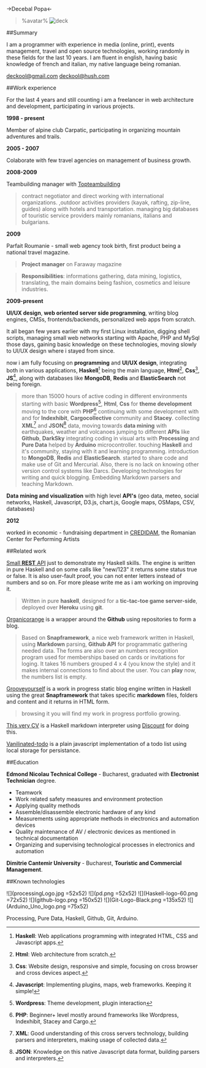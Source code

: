 ->Decebal Popa<-

> %avatar%
> ![deck](http://gravatar.com/avatar/d9804a923910b29d5b59540e6d42ed6e?s=150)

##Summary

I am a programmer with experience in media (online, print), events management, travel and open source technologies, working randomly in these fields for the last 10 years.
I am fluent in english, having basic knowledge of french and italian, my native language being romanian.

<deckool@gmail.com>
<deckool@hush.com>

##Work experience

For the last 4 years and still counting i am a freelancer in web architecture and development, participating in various projects.

__1998 - present__

Member of alpine club Carpatic, participating in organizing mountain adventures and trails.

__2005 - 2007__

Colaborate with few travel agencies on management of business growth.

__2008-2009__

Teambuilding manager with [Topteambuilding]
>contract negotiator and direct working with international organizations.
>,outdoor activities providers (kayak, rafting, zip-line, guides) along with hotels and transportation.
>managing big databases of touristic service providers mainly romanians, italians and bulgarians.

__2009__ 

Parfait Roumanie - small web agency took birth, first product being a national travel magazine.
>__Project manager__ on Faraway magazine

>__Responsibilities__: informations gathering, data mining, logistics, translating, the main domains being fashion, cosmetics and leisure industries.

__2009-present__ 

__UI/UX design__, __web oriented server side programming__, writing blog engines, CMSs, frontends/backends, personalized web apps from scratch.

It all began few years earlier with my first Linux installation, digging shell scripts, managing small web networks starting with Apache, PHP and MySql those days, gaining basic knowledge on these technologies, moving slowly to UI/UX design where i stayed from since.

now i am fully focusing on __programming__ and __UI/UX design__, integrating both in various applications, __Haskell__[^1] being the main language, __Html__[^2], __Css__[^3], __JS__[^4], along with databases like __MongoDB__, __Redis__ and __ElasticSearch__ not being foreign.
>more than 15000 hours of active coding in different environments
>starting with basic __Wordpress__[^5], __Html__, __Css__ for __theme development__ moving to the core with __PHP__[^6]
>continuing with some development with and for __Indexhibit__, __Cargocollective__ community and __Stacey__.
>collecting __XML__[^7] and __JSON__[^8] data, moving towards __data mining__ with earthquakes, weather and volcanoes jumping to different __APIs__ like __Github__, __DarkSky__
>integrating coding in visual arts with __Processing__ and __Pure Data__ helped by __Arduino__ microcontroller.
>touching __Haskell__ and it's community, staying with it and learning programming.
>introduction to __MongoDB__, __Redis__ and __ElasticSearch__.
>started to share code and make use of Git and Mercurial. Also, there is no lack on knowing other version control systems like Darcs.
>Developing technologies for writing and quick blogging. Embedding Markdown parsers and teaching Markdown.

__Data mining and visualization__ with high level __API's__ (geo data, meteo, social networks, Haskell, Javascript, D3.js, chart.js, Google maps, OSMaps, CSV, databases)

__2012__

worked in economic - fundraising department in [CREDIDAM], the Romanian Center for Performing Artists

##Related work

[Small __REST__ API] just to demonstrate my Haskell skills. The engine is written in pure Haskell and on some calls like "new/123" it returns some status true or false. It is also user-fault proof, you can not enter letters instead of numbers and so on. For more please write me as i am working on improving it. 
>Written in pure __haskell__, designed for a __tic-tac-toe game server-side__, deployed over __Heroku__ using __git__.

[Organicorange] is a wrapper around the __Github__ using repositories to form a blog.
>Based on __Snapframework__, a nice web framework written in Haskell, using __Markdown__ parsing, __Github API__ for programmatic gathering needed data. The forms are also over an numbers recognition program used for memberships based on cards or invitations for loging. It takes 16 numbers grouped 4 x 4 (you know the style) and it makes internal connections to find about the user. You can __play__ now, the numbers list is empty.

[Grooveyourself] is a work in progress static blog engine written in Haskell using the great __Snapframework__ that takes specific __markdown__ files, folders and content and it returns in HTML form.
>browsing it you will find my work in progress portfolio growing.

[This very CV] is a Haskell markdown interpreter using [Discount] for doing this.

[Vanilinated-todo] is a plain javascript implementation of a todo list using local storage for persistance.


##Education

__Edmond Nicolau Technical College__ - Bucharest, graduated with __Electronist Technician__ degree.

+ Teamwork
+ Work related safety measures and environment protection
+ Applying quality methods
+ Assemble/disassemble electronic hardware of any kind
+ Measurements using appropriate methods in electronics and automation devices
+ Quality maintenance of AV / electronic devices as mentioned in technical documentation
+ Organizing and supervising technological processes in electronics and automation

__Dimitrie Cantemir University__ - Bucharest, __Touristic and Commercial Management__.

##Known technologies

![](processingLogo.jpg =52x52)
![](pd.png =52x52)
![](Haskell-logo-60.png =72x52)
![](github-logo.png =150x52)
![](Git-Logo-Black.png =135x52)
![](Arduino_Uno_logo.png =75x52)

Processing, Pure Data, Haskell, Github, Git, Arduino.

[Grooveyourself]: http://grooveyourself.ro/groove/
[Organicorange]: http://organicorange.ro/
[Small __REST__ API]: http://safe-stream-5934.herokuapp.com/
[This very CV]: https://github.com/deckool/deckool.github.io/
[Discount]: http://www.pell.portland.or.us/~orc/Code/discount/
[Vanilinated-todo]: http://deckool.github.io/vanilinated-todo/
[Topteambuilding]: http://www.topteambuilding.ro/
[CREDIDAM]: http://credidam.ro/

[^1]: __Haskell__: Web applications programming with integrated HTML, CSS and Javascript apps.
[^2]: __Html__: Web architecture from scratch.
[^3]: __Css__: Website design, responsive and simple, focusing on cross browser and cross devices aspect.
[^4]: __Javascript__: Implementing plugins, maps, web frameworks. Keeping it simple!
[^5]: __Wordpress__: Theme development, plugin interaction 
[^6]: __PHP__: Beginner+ level mostly around frameworks like Wordpress, Indexhibit, Stacey and Cargo.
[^7]: __XML__: Good understanding of this cross servers technology, building parsers and interpreters, making usage of collected data.
[^8]: __JSON__: Knowledge on this native Javascript data format, building parsers and interpreters.
